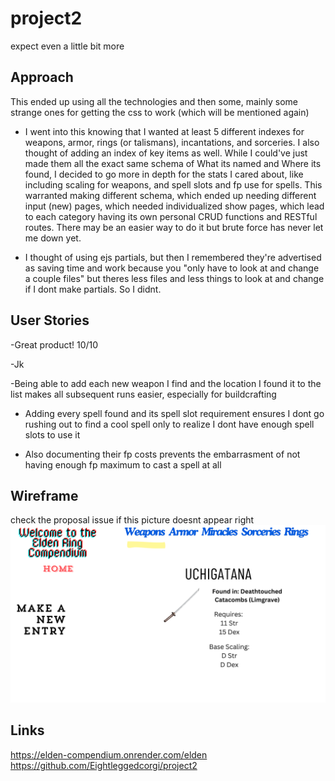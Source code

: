 # project2
expect even a little bit more

## Approach
This ended up using all the technologies and then some, mainly some strange ones for getting the css to work (which will be mentioned again)

- I went into this knowing that I wanted at least 5 different indexes for weapons, armor, rings (or talismans), incantations, and sorceries. I also thought of adding an index of key items as well. While I could've just made them all the exact same schema of What its named and Where its found, I decided to go more in depth for the stats I cared about, like including scaling for weapons, and spell slots and fp use for spells. This warranted making different schema, which ended up needing different input (new) pages, which needed individualized show pages, which lead to each category having its own personal CRUD functions and RESTful routes. There may be an easier way to do it but brute force has never let me down yet.

- I thought of using ejs partials, but then I remembered they're advertised as saving time and work because you "only have to look at and change a couple files" but theres less files and less things to look at and change if I dont make partials. So I didnt.

## User Stories
-Great product! 10/10

-Jk

-Being able to add each new weapon I find and the location I found it to the list makes all subsequent runs easier, especially for buildcrafting

- Adding every spell found and its spell slot requirement ensures I dont go rushing out to find a cool spell only to realize I dont have enough spell slots to use it

- Also documenting their fp costs prevents the embarrasment of not having enough fp maximum to cast a spell at all

## Wireframe
check the proposal issue if this picture doesnt appear right
![check the proposal issue if this picture doesnt appear right](Co..png)

## Links
https://elden-compendium.onrender.com/elden
https://github.com/Eightleggedcorgi/project2
